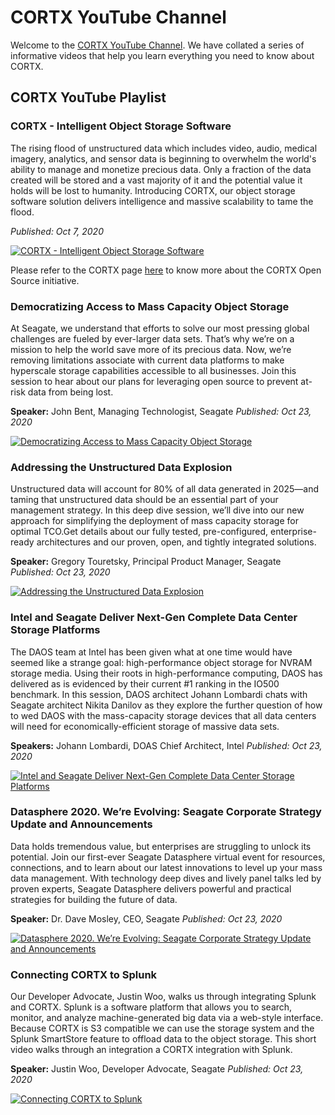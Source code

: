 # CORTX YouTube Channel

Welcome to the [CORTX YouTube Channel](https://www.youtube.com/playlist?list=PLOLUar3XSz2M_w5OxQLNDBTpSrsGbjDWr). We have collated a series of informative videos 
that help you learn everything you need to know about CORTX. 

## CORTX YouTube Playlist

### CORTX - Intelligent Object Storage Software

The rising flood of unstructured data which includes video, audio, medical imagery, analytics, and sensor data is beginning to overwhelm the world's ability to manage 
and monetize precious data. Only a fraction of the data created will be stored and a vast majority of it and the potential value it holds will be lost to humanity. Introducing CORTX, our object storage software solution delivers intelligence and massive scalability to tame the flood.
    
*Published: Oct 7, 2020*

[![CORTX - Intelligent Object Storage Software](https://img.youtube.com/vi/dA-QtUBf16w/0.jpg)](https://www.youtube.com/watch?v=dA-QtUBf16w)
    
Please refer to the CORTX page [here](https://www.seagate.com/sg/en/products/storage/object-storage-software/) to know more about the CORTX Open Source initiative.
    
### Democratizing Access to Mass Capacity Object Storage

At Seagate, we understand that efforts to solve our most pressing global challenges are fueled by ever-larger data sets. That’s why we’re on a mission to help the 
world save more of its precious data. Now, we’re removing limitations associate with current data platforms to make hyperscale storage capabilities accessible to 
all businesses. Join this session to hear about our plans for leveraging open source to prevent at-risk data from being lost. 
    
**Speaker:** John Bent, Managing Technologist, Seagate
*Published: Oct 23, 2020*
    
[![Democratizing Access to Mass Capacity Object Storage](https://img.youtube.com/vi/h3JXk9r8nNc/0.jpg)](https://www.youtube.com/watch?v=h3JXk9r8nNc)
    
### Addressing the Unstructured Data Explosion
    
Unstructured data will account for 80% of all data generated in 2025—and taming that unstructured data should be an essential part of your management strategy. In this deep dive session, we’ll dive into our new approach for simplifying the deployment of mass capacity storage for optimal TCO.Get details about our fully tested, pre-configured, enterprise-ready architectures and our proven, open, and tightly integrated solutions. 
    
**Speaker:** Gregory Touretsky, Principal Product Manager, Seagate
*Published: Oct 23, 2020*
    
 [![Addressing the Unstructured Data Explosion](https://img.youtube.com/vi/lw0MV8VeBrA/0.jpg)](https://www.youtube.com/watch?v=lw0MV8VeBrA)
    
### Intel and Seagate Deliver Next-Gen Complete Data Center Storage Platforms
    
The DAOS team at Intel has been given what at one time would have seemed like a strange goal: high-performance object storage for NVRAM storage media.
Using their roots in high-performance computing, DAOS has delivered as is evidenced by their current #1 ranking in the IO500 benchmark. 
In this session, DAOS architect Johann Lombardi chats with Seagate architect Nikita Danilov as they explore the further question of how to wed DAOS with 
the mass-capacity storage devices that all data centers will need for economically-efficient storage of massive data sets.
    
**Speakers:** Johann Lombardi, DOAS Chief Architect, Intel
*Published: Oct 23, 2020*
    
[![Intel and Seagate Deliver Next-Gen Complete Data Center Storage Platforms](https://img.youtube.com/vi/gCybHC8TlB8/0.jpg)](https://www.youtube.com/watch?v=gCybHC8TlB8)

    
### Datasphere 2020. We’re Evolving: Seagate Corporate Strategy Update and Announcements
    
Data holds tremendous value, but enterprises are struggling to unlock its potential. Join our first-ever Seagate Datasphere virtual event for resources, connections, 
and to learn about our latest innovations to level up your mass data management. With technology deep dives and lively panel talks led by proven experts, 
Seagate Datasphere delivers powerful and practical strategies for building the future of data.
    
**Speaker:** Dr. Dave Mosley, CEO, Seagate
*Published: Oct 23, 2020*

[![Datasphere 2020. We’re Evolving: Seagate Corporate Strategy Update and Announcements](https://img.youtube.com/vi/qLvA6ifaDak/0.jpg)](https://www.youtube.com/watch?v=qLvA6ifaDak)

### Connecting CORTX to Splunk

Our Developer Advocate, Justin Woo, walks us through integrating Splunk and CORTX. Splunk is a software platform that allows you to search, monitor, 
and analyze machine-generated big data via a web-style interface. Because CORTX is S3 compatible we can use the storage system and the Splunk SmartStore feature 
to offload data to the object storage. This short video walks through an integration a CORTX integration with Splunk. 
    
**Speaker:** Justin Woo, Developer Advocate, Seagate
*Published: Oct 23, 2020*
    
[![Connecting CORTX to Splunk](https://img.youtube.com/vi/rBAIloua4p0/0.jpg)](https://www.youtube.com/watch?v=rBAIloua4p0)

    
